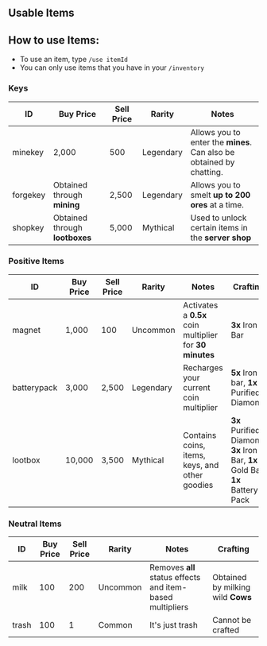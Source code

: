 ## Usable Items

## How to use Items:

- To use an item, type `/use itemId`
- You can only use items that you have in your `/inventory`

### Keys

| ID       | Buy Price                      | Sell Price | Rarity    | Notes                                                                |
| -------- | ------------------------------ | ---------- | --------- | -------------------------------------------------------------------- |
| minekey  | 2,000                          | 500        | Legendary | Allows you to enter the **mines**. Can also be obtained by chatting. |
| forgekey | Obtained through **mining**    | 2,500      | Legendary | Allows you to smelt **up to 200 ores** at a time.                    |
| shopkey  | Obtained through **lootboxes** | 5,000      | Mythical  | Used to unlock certain items in the **server shop**                  |

### Positive Items

| ID          | Buy Price | Sell Price | Rarity    | Notes                                                   | Crafting                                                                       |
| ----------- | --------- | ---------- | --------- | ------------------------------------------------------- | ------------------------------------------------------------------------------ |
| magnet      | 1,000     | 100        | Uncommon  | Activates a **0.5x** coin multiplier for **30 minutes** | **3x** Iron Bar                                                                |
| batterypack | 3,000     | 2,500      | Legendary | Recharges your current coin multiplier                  | **5x** Iron bar, **1x** Purified Diamond                                       |
| lootbox     | 10,000    | 3,500      | Mythical  | Contains coins, items, keys, and other goodies          | **3x** Purified Diamond, **3x** Iron Bar, **1x** Gold Bar, **1x** Battery Pack |

### Neutral Items

| ID    | Buy Price | Sell Price | Rarity   | Notes                                                     | Crafting                          |
| ----- | --------- | ---------- | -------- | --------------------------------------------------------- | --------------------------------- |
| milk  | 100       | 200        | Uncommon | Removes **all** status effects and item-based multipliers | Obtained by milking wild **Cows** |
| trash | 100       | 1          | Common   | It's just trash                                           | Cannot be crafted                 |
